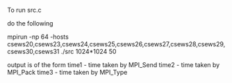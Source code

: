 To run src.c

do the following

mpirun -np 64 -hosts csews20,csews23,csews24,csews25,csews26,csews27,csews28,csews29,csews30,csews31 ./src 1024*1024 50


output is of the form
time1 - time taken by MPI_Send
time2 - time taken by MPI_Pack
time3 - time taken by MPI_Type
